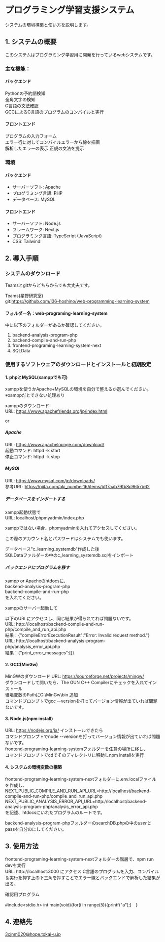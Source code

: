 # プログラミング学習支援システム

システムの環境構築と使い方を説明します。

## 1. **システムの概要**

このシステムはプログラミング学習用に開発を行っているwebシステムです。  

### 主な機能：  
#### バックエンド  
Pythonの予約語検知  
全角文字の検知  
C言語の文法確認  
GCCによるC言語のプログラムのコンパイルと実行

#### フロントエンド  
プログラムの入力フォーム  
エラー行に対してコンパイルエラーから線を描画  
解析したエラーの表示
正規の文法を提示

### 環境
#### バックエンド
- サーバーソフト: Apache
- プログラミング言語: PHP
- データベース: MySQL

#### フロントエンド
- サーバーソフト: Node.js
- フレームワーク: Next.js
- プログラミング言語: TypeScript (JavaScript)
- CSS: Tailwind


## 2. **導入手順**

### システムのダウンロード
Teamsとgitからどちらからでも大丈夫です。

Teams(星野研究室)  
git:https://github.com/l36-hoshino/web-programming-learning-system

#### フォルダー名：web-programing-learning-system

中に以下のフォルダーがあるか確認してください。

1. backend-analysis-program-php  
2. backend-compile-and-run-php  
3. frontend-programing-learning-system-next
4. SQLData

### 使用するソフトウェアのダウンロードとインストールと初期設定

#### 1. phpとMySQL(xamppでも可)

xamppを使うかApache+MySQLの環境を自分で整えるか選んでください。  
※xamppだとできない処理あり

xamppのダウンロード  
URL: https://www.apachefriends.org/jp/index.html  

or

##### Apache
URL: https://www.apachelounge.com/download/  
起動コマンド: httpd -k start  
停止コマンド: httpd -k stop  
##### MySQl
URL: https://www.mysql.com/jp/downloads/  
参考URL: https://qiita.com/aki_number16/items/bff7aab79fb8c9657b62

##### データベースをインポートする

xampp起動状態で  
URL: localhost/phpmyadmin/index.php

xamppではない場合、phpmyadminを入れてアクセスしてください。

この際のアカウント名とパスワードはシステムでも使います。

データベース"c_learning_systemdb"作成した後  
SQLDataファルダーの中のc_learning_systemdb.sqlをインポート

##### バックエンドにプログラムを移す

xampp or Apacheのhtdocsに、  
backend-analysis-program-php  
backend-compile-and-run-php  
を入れてください。

xamppのサーバー起動して

以下のURLにアクセスし、同じ結果が得られてれば問題ないです。  
URL: http://localhost/backend-compile-and-run-php/compile_and_run_api.php  
結果：{"compileErrorExecutionResult":"Error: Invalid request method."}  
URL: http://localhost/backend-analysis-program-php/analysis_error_api.php　  
結果：{"print_error_messages":[]}  


#### 2. GCC(MinGw)

MinGWのダウンロード
URL: https://sourceforge.net/projects/mingw/  
ダウンロードして開いたら、The GUN C++ Compilerにチェックを入れてインストール  
環境変数のPathにC:\MinGw\bin  追加  
コマンドプロンプトでgcc --versionを打ってバージョン情報が出ていれば問題ないです。

#### 3. Node.js(npm install)

URL: https://nodejs.org/ja/
インストールできたら  
コマンドプロンプトでnode --versionを打ってバージョン情報が出ていれば問題ないです。  
frontend-programing-learning-systemフォルダーを任意の場所に移し、  
コマンドプロンプトでcdでそのディレクトリに移動しnpm installを実行


#### 4. システムの環境変数の構築
frontend-programing-learning-system-nextフォルダーに.env.localファイルを作成し、  
NEXT_PUBLIC_COMPILE_AND_RUN_API_URL=http://localhost/backend-compile-and-run-php/compile_and_run_api.php  
NEXT_PUBLIC_ANALYSIS_ERROR_API_URL=http://localhost/backend-analysis-program-php/analysis_error_api.php  
を記述、htdocsにいれたプログラムのルートです。

backend-analysis-program-phpフォルダーのsearchDB.phpの中の$userと$passを自分のにしてください。


## 3. **使用方法**

frontend-programing-learning-system-nextフォルダーの階層で、npm run devを実行   
URL: http://localhost:3000 にアクセス
C言語のプログラムを入力、コンパイル＆実行を押す上の下三角を押すことでエラー線とバックエンドで解析した結果が出る。

確認用プログラム

#include<stdio.h>
int main(void){for(i in range(5)){printf("a");}　}


## 4. **連絡先**
3cjnm020@hope.tokai-u.jp